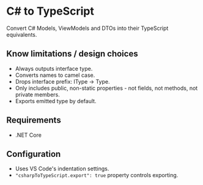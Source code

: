 # C# to TypeScript

Convert C# Models, ViewModels and DTOs into their TypeScript equivalents.

## Know limitations / design choices

- Always outputs interface type.
- Converts names to camel case.
- Drops interface prefix: IType -> Type.
- Only includes public, non-static properties - not fields, not methods, not private members.
- Exports emitted type by default.

## Requirements

- .NET Core

## Configuration

- Uses VS Code's indentation settings.
- `"csharpToTypeScript.export": true` property controls exporting.

